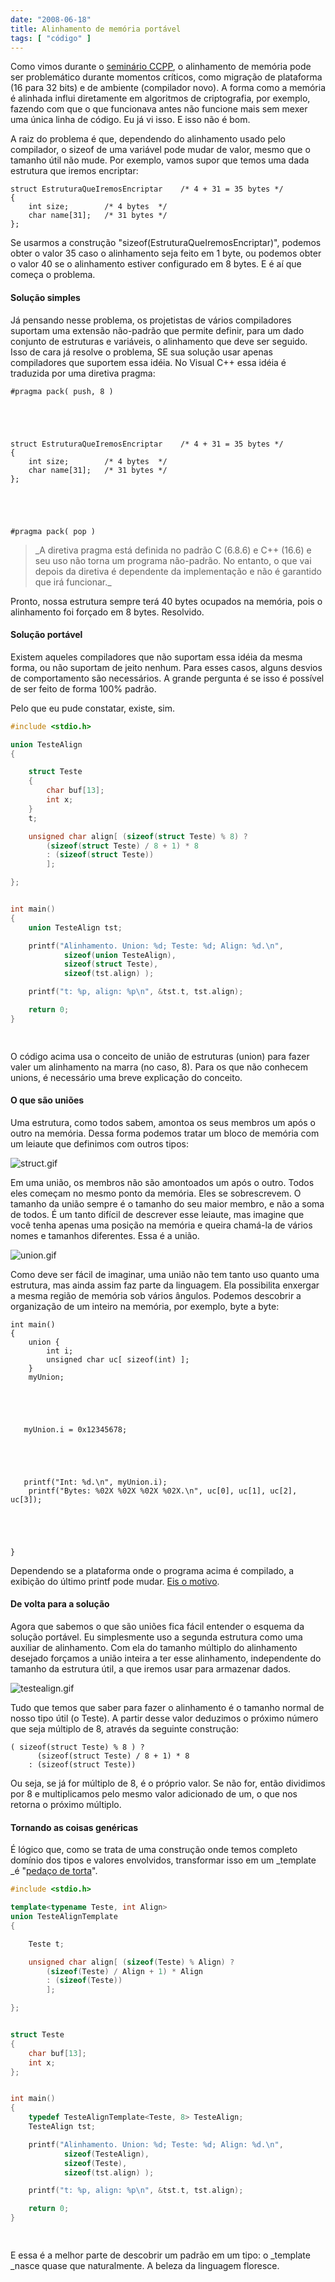 ```yaml
---
date: "2008-06-18"
title: Alinhamento de memória portável
tags: [ "código" ]
---
```


Como vimos durante o [seminário CCPP](http://www.caloni.com.br/resultado-do-seminario-ccpp), o alinhamento de memória pode ser problemático durante momentos críticos, como migração de plataforma (16 para 32 bits) e de ambiente (compilador novo). A forma como a memória é alinhada influi diretamente em algoritmos de criptografia, por exemplo, fazendo com que o que funcionava antes não funcione mais sem mexer uma única linha de código. Eu já vi isso. E isso não é bom.

A raiz do problema é que, dependendo do alinhamento usado pelo compilador, o sizeof de uma variável pode mudar de valor, mesmo que o tamanho útil não mude. Por exemplo, vamos supor que temos uma dada estrutura que iremos encriptar:


    
    struct EstruturaQueIremosEncriptar    /* 4 + 31 = 35 bytes */
    {
        int size;        /* 4 bytes  */
        char name[31];   /* 31 bytes */
    };



Se usarmos a construção "sizeof(EstruturaQueIremosEncriptar)", podemos obter o valor 35 caso o alinhamento seja feito em 1 byte, ou podemos obter o valor 40 se o alinhamento estiver configurado em 8 bytes. E é aí que começa o problema.





#### Solução simples



Já pensando nesse problema, os projetistas de vários compiladores suportam uma extensão não-padrão que permite definir, para um dado conjunto de estruturas e variáveis, o alinhamento que deve ser seguido. Isso de cara já resolve o problema, SE sua solução usar apenas compiladores que suportem essa idéia. No Visual C++ essa idéia é traduzida por uma diretiva pragma:


    
    #pragma pack( push, 8 )




    
    struct EstruturaQueIremosEncriptar    /* 4 + 31 = 35 bytes */
    {
        int size;        /* 4 bytes  */
        char name[31];   /* 31 bytes */
    };




    
    #pragma pack( pop )





<blockquote>_A diretiva pragma está definida no padrão C (6.8.6) e C++ (16.6) e seu uso não torna um programa não-padrão. No entanto, o que vai depois da diretiva é dependente da implementação e não é garantido que irá funcionar._</blockquote>



Pronto, nossa estrutura sempre terá 40 bytes ocupados na memória, pois o alinhamento foi forçado em 8 bytes. Resolvido.



#### Solução portável



Existem aqueles compiladores que não suportam essa idéia da mesma forma, ou não suportam de jeito nenhum. Para esses casos, alguns desvios de comportamento são necessários. A grande pergunta é se isso é possível de ser feito de forma 100% padrão.

Pelo que eu pude constatar, existe, sim.

```c
#include <stdio.h>

union TesteAlign
{

	struct Teste
	{
		char buf[13];
		int x;
	}
	t;

	unsigned char align[ (sizeof(struct Teste) % 8) ?
		(sizeof(struct Teste) / 8 + 1) * 8
		: (sizeof(struct Teste))
		];

};


int main()
{
	union TesteAlign tst;

	printf("Alinhamento. Union: %d; Teste: %d; Align: %d.\n",
			sizeof(union TesteAlign), 
			sizeof(struct Teste), 
			sizeof(tst.align) );

	printf("t: %p, align: %p\n", &tst.t, tst.align);

	return 0;
}

 

```


O código acima usa o conceito de união de estruturas (union) para fazer valer um alinhamento na marra (no caso, 8). Para os que não conhecem unions, é necessário uma breve explicação do conceito.



#### O que são uniões



Uma estrutura, como todos sabem, amontoa os seus membros um após o outro na memória. Dessa forma podemos tratar um bloco de memória com um leiaute que definimos com outros tipos:

![struct.gif](http://i.imgur.com/ZOSbCwW.gif)

Em uma união, os membros não são amontoados um após o outro. Todos eles começam no mesmo ponto da memória. Eles se sobrescrevem. O tamanho da união sempre é o tamanho do seu maior membro, e não a soma de todos. É um tanto difícil de descrever esse leiaute, mas imagine que você tenha apenas uma posição na memória e queira chamá-la de vários nomes e tamanhos diferentes. Essa é a união.

![union.gif](http://i.imgur.com/o2u9ozy.gif)

Como deve ser fácil de imaginar, uma união não tem tanto uso quanto uma estrutura, mas ainda assim faz parte da linguagem. Ela possibilita enxergar a mesma região de memória sob vários ângulos. Podemos descobrir a organização de um inteiro na memória, por exemplo, byte a byte:


    
    int main()
    {
        union {
            int i;
            unsigned char uc[ sizeof(int) ];
        }
        myUnion;




    
       myUnion.i = 0x12345678;




    
       printf("Int: %d.\n", myUnion.i);
        printf("Bytes: %02X %02X %02X %02X.\n", uc[0], uc[1], uc[2], uc[3]);




    
    }



Dependendo se a plataforma onde o programa acima é compilado, a exibição do último printf pode mudar. [Eis o motivo](http://en.wikipedia.org/wiki/Endianness).



#### De volta para a solução



Agora que sabemos o que são uniões fica fácil entender o esquema da solução portável. Eu simplesmente uso a segunda estrutura como uma auxiliar de alinhamento. Com ela do tamanho múltiplo do alinhamento desejado forçamos a união inteira a ter esse alinhamento, independente do tamanho da estrutura útil, a que iremos usar para armazenar dados.

![testealign.gif](http://i.imgur.com/ecTWkWD.gif)

Tudo que temos que saber para fazer o alinhamento é o tamanho normal de nosso tipo útil (o Teste). A partir desse valor deduzimos o próximo número que seja múltiplo de 8, através da seguinte construção:


    
    ( sizeof(struct Teste) % 8 ) ?
          (sizeof(struct Teste) / 8 + 1) * 8
        : (sizeof(struct Teste))



Ou seja, se já for múltiplo de 8, é o próprio valor. Se não for, então dividimos por 8 e multiplicamos pelo mesmo valor adicionado de um, o que nos retorna o próximo múltiplo.



#### Tornando as coisas genéricas



É lógico que, como se trata de uma construção onde temos completo domínio dos tipos e valores envolvidos, transformar isso em um _template _é "[pedaço de torta](http://en.wikipedia.org/wiki/Piece_of_cake)".

```cpp
#include <stdio.h>

template<typename Teste, int Align>
union TesteAlignTemplate
{

	Teste t;

	unsigned char align[ (sizeof(Teste) % Align) ?
		(sizeof(Teste) / Align + 1) * Align
		: (sizeof(Teste))
		];

};


struct Teste
{
	char buf[13];
	int x;
};


int main()
{
	typedef TesteAlignTemplate<Teste, 8> TesteAlign;
	TesteAlign tst;

	printf("Alinhamento. Union: %d; Teste: %d; Align: %d.\n",
			sizeof(TesteAlign), 
			sizeof(Teste), 
			sizeof(tst.align) );

	printf("t: %p, align: %p\n", &tst.t, tst.align);

	return 0;
}

 

```


E essa é a melhor parte de descobrir um padrão em um tipo: o _template _nasce quase que naturalmente. A beleza da linguagem floresce.
